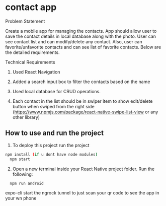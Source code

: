 
# contact app

Problem Statement

Create a mobile app for managing the contacts. App should allow user to save the contact details in local database along with the photo. User can see contact list and can modify/delete any contact. Also, user can favorite/unfavorite contacts and can see list of favorite contacts. Below are the detailed requirements.

Technical Requirements

1. Used React Navigation

2. Added a search input box to filter the contacts based on the name

3. Used local database for CRUD operations.

4. Each contact in the list should be in swiper item to show edit/delete button when swiped from the right side (https://www.npmjs.com/package/react-native-swipe-list-view or any other library)


## How to use and run the project

1. To deploy this project run the project

```bash
npm install (if u dont have node modules)
  npm start
```

2. Open a new terminal inside your React Native project folder. Run the following:
```bash
  npm run android
```


expo-cli start the ngrock tunnel to just scan your qr code to see the app in your wn phone
